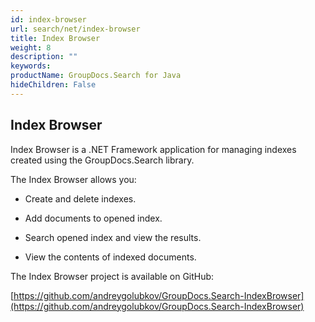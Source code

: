 ```yaml
---
id: index-browser
url: search/net/index-browser
title: Index Browser
weight: 8
description: ""
keywords: 
productName: GroupDocs.Search for Java
hideChildren: False
---
```

## Index Browser

Index Browser is a .NET Framework application for managing indexes created using the GroupDocs.Search library.

The Index Browser allows you:

- Create and delete indexes.

- Add documents to opened index.

- Search opened index and view the results.

- View the contents of indexed documents.

The Index Browser project is available on GitHub:

[https://github.com/andreygolubkov/GroupDocs.Search-IndexBrowser](https://github.com/andreygolubkov/GroupDocs.Search-IndexBrowser)

